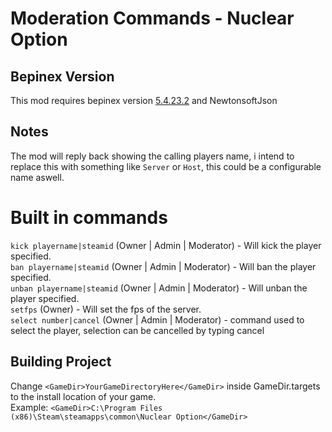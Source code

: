 ﻿# Moderation Commands - Nuclear Option

## Bepinex Version
This mod requires bepinex version [5.4.23.2](https://github.com/BepInEx/BepInEx/releases/tag/v5.4.23.2) and NewtonsoftJson

## Notes
The mod will reply back showing the calling players name, i intend to replace this with something like `Server` or `Host`, this could be a configurable name aswell.

# Built in commands
`kick playername|steamid` (Owner | Admin | Moderator) - Will kick the player specified. <br>
`ban playername|steamid` (Owner | Admin | Moderator) - Will ban the player specified. <br>
`unban playername|steamid` (Owner | Admin | Moderator) - Will unban the player specified. <br>
`setfps` (Owner) - Will set the fps of the server. <br>
`select number|cancel` (Owner | Admin | Moderator) - command used to select the player, selection can be cancelled by typing cancel

## Building Project

Change `<GameDir>YourGameDirectoryHere</GameDir>` inside GameDir.targets to the install location of your game. <br>
Example: `<GameDir>C:\Program Files (x86)\Steam\steamapps\common\Nuclear Option</GameDir>`